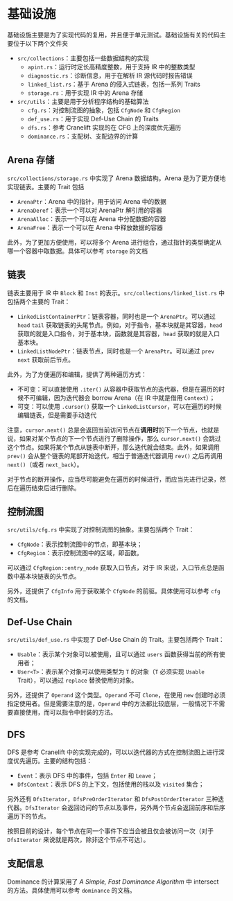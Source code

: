 # 基础设施

基础设施主要是为了实现代码的复用，并且便于单元测试。基础设施有关的代码主要位于以下两个文件夹

- `src/collections`：主要包括一些数据结构的实现
  - `apint.rs`：运行时定长高精度整数，用于支持 IR 中的整数类型
  - `diagnostic.rs`：诊断信息，用于在解析 IR 源代码时报告错误
  - `linked_list.rs`：基于 Arena 的侵入式链表，包括一系列 Traits
  - `storage.rs`：用于实现 IR 中的 Arena 存储
- `src/utils`：主要是用于分析程序结构的基础算法
  - `cfg.rs`：对控制流图的抽象，包括 `CfgNode` 和 `CfgRegion`
  - `def_use.rs`：用于实现 Def-Use Chain 的 Traits
  - `dfs.rs`：参考 Cranelift 实现的在 CFG 上的深度优先遍历
  - `dominance.rs`：支配树、支配边界的计算

## Arena 存储

`src/collections/storage.rs` 中实现了 Arena 数据结构。Arena 是为了更方便地实现链表。主要的 Trait 包括

- `ArenaPtr`：Arena 中的指针，用于访问 Arena 中的数据
- `ArenaDeref`：表示一个可以对 ArenaPtr 解引用的容器
- `ArenaAlloc`：表示一个可以在 Arena 中分配数据的容器
- `ArenaFree`：表示一个可以在 Arena 中释放数据的容器

此外，为了更加方便使用，可以将多个 Arena 进行组合，通过指针的类型确定从哪一个容器中取数据。具体可以参考 `storage` 的文档

## 链表

链表主要用于 IR 中 `Block` 和 `Inst` 的表示。`src/collections/linked_list.rs` 中包括两个主要的 Trait：

- `LinkedListContainerPtr`：链表容器，同时也是一个 `ArenaPtr`。可以通过 `head` `tail` 获取链表的头尾节点。例如，对于指令，基本块就是其容器，`head` 获取的就是入口指令，对于基本块，函数就是其容器，`head` 获取的就是入口基本块。
- `LinkedListNodePtr`：链表节点，同时也是一个 `ArenaPtr`。可以通过 `prev` `next` 获取前后节点。

此外，为了方便遍历和编辑，提供了两种遍历方式：

- 不可变：可以直接使用 `.iter()` 从容器中获取节点的迭代器，但是在遍历的时候不可编辑，因为迭代器会 borrow Arena（在 IR 中就是借用 `Context`）；
- 可变：可以使用 `.cursor()` 获取一个 `LinkedListCursor`，可以在遍历的时候编辑链表，但是需要手动迭代
  
注意，`cursor.next()` 总是会返回当前访问节点在**调用时**的下一个节点，也就是说，如果对某个节点的下一个节点进行了删除操作，那么 `cursor.next()` 会跳过这个节点。如果将某个节点从链表中断开，那么迭代就会结束。此外，如果调用 `prev()` 会从整个链表的尾部开始迭代，相当于普通迭代器调用 `rev()` 之后再调用 `next()`（或者 `next_back`）。

对于节点的断开操作，应当尽可能避免在遍历的时候进行，而应当先进行记录，然后在遍历结束后进行删除。

## 控制流图

`src/utils/cfg.rs` 中实现了对控制流图的抽象。主要包括两个 Trait：

- `CfgNode`：表示控制流图中的节点，即基本块；
- `CfgRegion`：表示控制流图中的区域，即函数。

可以通过 `CfgRegion::entry_node` 获取入口节点，对于 IR 来说，入口节点总是函数中基本块链表的头节点。

另外，还提供了 `CfgInfo` 用于获取某个 `CfgNode` 的前驱。具体使用可以参考 `cfg` 的文档。

## Def-Use Chain

`src/utils/def_use.rs` 中实现了 Def-Use Chain 的 Trait。主要包括两个 Trait：

- `Usable`：表示某个对象可以被使用，且可以通过 `users` 函数获得当前的所有使用者；
- `User<T>`：表示某个对象可以使用类型为 `T` 的对象（`T` 必须实现 `Usable` Trait），可以通过 `replace` 替换使用的对象。

另外，还提供了 `Operand` 这个类型。`Operand` 不可 `Clone`，在使用 `new` 创建时必须指定使用者。但是需要注意的是，`Operand` 中的方法都比较底层，一般情况下不需要直接使用，而可以指令中封装的方法。

## DFS

DFS 是参考 Cranelift 中的实现完成的，可以以迭代器的方式在控制流图上进行深度优先遍历。主要的结构包括：

- `Event`：表示 DFS 中的事件，包括 `Enter` 和 `Leave`；
- `DfsContext`：表示 DFS 的上下文，包括使用的栈以及 `visited` 集合；

另外还有 `DfsIterator`，`DfsPreOrderIterator` 和 `DfsPostOrderIterator` 三种迭代器。`DfsIterator` 会返回访问的节点以及事件，另外两个节点会返回前序和后序遍历下的节点。

按照目前的设计，每个节点在同一个事件下应当会被且仅会被访问一次（对于 `DfsIterator` 来说就是两次，除非这个节点不可达）。

## 支配信息

Dominance 的计算采用了 *A Simple, Fast Dominance Algorithm* 中 intersect 的方法。具体使用可以参考 `dominance` 的文档。
